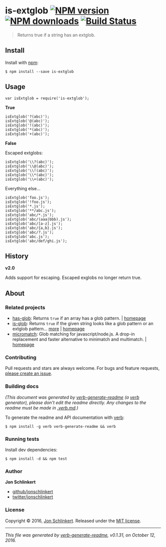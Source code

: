 <h1 id="is-extglob-%21npm-version-%21npm-downloads-%21build-status">is-extglob <a href="https://www.npmjs.com/package/is-extglob"><img src="https://img.shields.io/npm/v/is-extglob.svg?style=flat" alt="NPM version" /></a> <a href="https://npmjs.org/package/is-extglob"><img src="https://img.shields.io/npm/dm/is-extglob.svg?style=flat" alt="NPM downloads" /></a> <a href="https://travis-ci.org/jonschlinkert/is-extglob"><img src="https://img.shields.io/travis/jonschlinkert/is-extglob.svg?style=flat" alt="Build Status" /></a></h1>

<blockquote>
  <p>Returns true if a string has an extglob.</p>
</blockquote>

<h2 id="install">Install</h2>

<p>Install with <a href="https://www.npmjs.com/">npm</a>:</p>

<pre><code class="sh">$ npm install --save is-extglob
</code></pre>

<h2 id="usage">Usage</h2>

<pre><code class="js">var isExtglob = require('is-extglob');
</code></pre>

<p><strong>True</strong></p>

<pre><code class="js">isExtglob('?(abc)');
isExtglob('@(abc)');
isExtglob('!(abc)');
isExtglob('*(abc)');
isExtglob('+(abc)');
</code></pre>

<p><strong>False</strong></p>

<p>Escaped extglobs:</p>

<pre><code class="js">isExtglob('\\?(abc)');
isExtglob('\\@(abc)');
isExtglob('\\!(abc)');
isExtglob('\\*(abc)');
isExtglob('\\+(abc)');
</code></pre>

<p>Everything else...</p>

<pre><code class="js">isExtglob('foo.js');
isExtglob('!foo.js');
isExtglob('*.js');
isExtglob('**/abc.js');
isExtglob('abc/*.js');
isExtglob('abc/(aaa|bbb).js');
isExtglob('abc/[a-z].js');
isExtglob('abc/{a,b}.js');
isExtglob('abc/?.js');
isExtglob('abc.js');
isExtglob('abc/def/ghi.js');
</code></pre>

<h2 id="history">History</h2>

<p><strong>v2.0</strong></p>

<p>Adds support for escaping. Escaped exglobs no longer return true.</p>

<h2 id="about">About</h2>

<h3 id="related-projects">Related projects</h3>

<ul>
<li><a href="https://www.npmjs.com/package/has-glob">has-glob</a>: Returns <code>true</code> if an array has a glob pattern. | <a href="https://github.com/jonschlinkert/has-glob" title="Returns <code>true</code> if an array has a glob pattern.">homepage</a></li>
<li><a href="https://www.npmjs.com/package/is-glob">is-glob</a>: Returns <code>true</code> if the given string looks like a glob pattern or an extglob pattern… <a href="https://github.com/jonschlinkert/is-glob">more</a> | <a href="https://github.com/jonschlinkert/is-glob" title="Returns <code>true</code> if the given string looks like a glob pattern or an extglob pattern. This makes it easy to create code that only uses external modules like node-glob when necessary, resulting in much faster code execution and initialization time, and a bet">homepage</a></li>
<li><a href="https://www.npmjs.com/package/micromatch">micromatch</a>: Glob matching for javascript/node.js. A drop-in replacement and faster alternative to minimatch and multimatch. | <a href="https://github.com/jonschlinkert/micromatch" title="Glob matching for javascript/node.js. A drop-in replacement and faster alternative to minimatch and multimatch.">homepage</a></li>
</ul>

<h3 id="contributing">Contributing</h3>

<p>Pull requests and stars are always welcome. For bugs and feature requests, <a href="../../issues/new">please create an issue</a>.</p>

<h3 id="building-docs">Building docs</h3>

<p><em>(This document was generated by <a href="https://github.com/verbose/verb-generate-readme">verb-generate-readme</a> (a <a href="https://github.com/verbose/verb">verb</a> generator), please don't edit the readme directly. Any changes to the readme must be made in <a href=".verb.md">.verb.md</a>.)</em></p>

<p>To generate the readme and API documentation with <a href="https://github.com/verbose/verb">verb</a>:</p>

<pre><code class="sh">$ npm install -g verb verb-generate-readme &amp;&amp; verb
</code></pre>

<h3 id="running-tests">Running tests</h3>

<p>Install dev dependencies:</p>

<pre><code class="sh">$ npm install -d &amp;&amp; npm test
</code></pre>

<h3 id="author">Author</h3>

<p><strong>Jon Schlinkert</strong></p>

<ul>
<li><a href="https://github.com/jonschlinkert">github/jonschlinkert</a></li>
<li><a href="http://twitter.com/jonschlinkert">twitter/jonschlinkert</a></li>
</ul>

<h3 id="license">License</h3>

<p>Copyright © 2016, <a href="https://github.com/jonschlinkert">Jon Schlinkert</a>.
Released under the <a href="https://github.com/jonschlinkert/is-extglob/blob/master/LICENSE">MIT license</a>.</p>

<hr />

<p><em>This file was generated by <a href="https://github.com/verbose/verb-generate-readme">verb-generate-readme</a>, v0.1.31, on October 12, 2016.</em></p>
